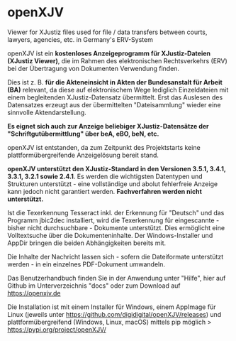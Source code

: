 # openXJV
Viewer for XJustiz files used for file / data transfers between courts, lawyers, agencies, etc. in  Germany's ERV-System

openXJV ist ein **kostenloses Anzeigeprogramm für XJustiz-Dateien (XJustiz Viewer)**, die im Rahmen des elektronischen Rechtsverkehrs (ERV) bei der Übertragung von Dokumenten Verwendung finden.

Dies ist z. B. **für die Akteneinsicht in Akten der Bundesanstalt für Arbeit (BA)** relevant, 
  da diese auf elektronischem Wege lediglich Einzeldateien mit einem begleitenden XJustiz-Datensatz übermittelt.   Erst das Auslesen des Datensatzes erzeugt aus der übermittelten "Dateisammlung" wieder eine sinnvolle Aktendarstellung.

**Es eignet sich auch zur Anzeige beliebiger XJustiz-Datensätze der "Schriftgutübermittlung" über beA, eBO, beN, etc.** 

openXJV ist entstanden, da zum Zeitpunkt des Projektstarts keine plattformübergreifende Anzeigelösung bereit stand.
  
**openXJV unterstützt den XJustiz-Standard in den Versionen 3.5.1, 3.4.1, 3.3.1, 3.2.1 sowie 2.4.1**. Es werden die wichtigsten Datentypen und Strukturen unterstützt - eine vollständige und abolut fehlerfreie Anzeige kann jedoch nicht garantiert werden. 
**Fachverfahren werden nicht unterstützt.**

Ist die Texerkennung Tesseract inkl. der Erkennung für "Deutsch" und das Programm jbic2dec installiert, wird die Texerkennung für eingescannte - bisher nicht durchsuchbare - Dokumente unterstützt. Dies ermöglicht eine Volltextsuche über die Dokumenteninhalte. Der Windows-Installer und AppDir bringen die beiden Abhängigkeiten bereits mit. 

Die Inhalte der Nachricht lassen sich - sofern die Dateiformate unterstützt werden - in ein einzelnes PDF-Dokument umwandeln. 

Das Benutzerhandbuch finden Sie in der Anwendung unter "Hilfe", hier auf Github im Unterverzeichnis "docs" 
oder zum Download auf https://openxjv.de  

Die Installation ist mit einem Installer für Windows, einem AppImage für Linux (jeweils unter https://github.com/digidigital/openXJV/releases) und plattformübergreifend (Windows, Linux, macOS) mittels pip möglich > https://pypi.org/project/openXJV/
